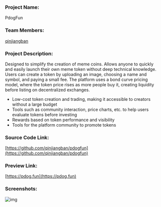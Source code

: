 ### Project Name:
PdogFun

### Team Members:
[qinjiangban](https://hey.xyz/u/qinjiangban)

### Project Description:
Designed to simplify the creation of meme coins. Allows anyone to quickly and easily launch their own meme token without deep technical knowledge. Users can create a token by uploading an image, choosing a name and symbol, and paying a small fee. The platform uses a bond curve pricing model, where the token price rises as more people buy it, creating liquidity before listing on decentralized exchanges.

- Low-cost token creation and trading, making it accessible to creators without a large budget
- Tools such as community interaction, price charts, etc. to help users evaluate tokens before investing
- Rewards based on token performance and visibility
- Tools for the platform community to promote tokens

### Source Code Link:
[https://github.com/qinjiangban/pdogfun](https://github.com/qinjiangban/pdogfun)

### Preview Link:
[https://pdog.fun](https://pdog.fun)

<!-- # Demo Video/Slide Deck Link (Optional):
[Video](https://github.com/qinjiangban/pdogfun) -->

### Screenshots:
![img](https://github.com/qinjiangban/pdogfun/blob/main/public/pdogfun-screenshots.jpeg?raw=true)
